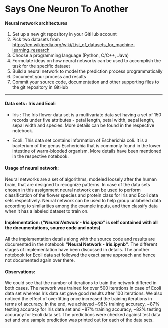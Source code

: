 # Says One Neuron To Another

#### Neural network architectures
1. Set up a new git repository in your GitHub account
2. Pick two datasets from https://en.wikipedia.org/wiki/List_of_datasets_for_machine-learning_research
3. Choose a programming language (Python, C/C++, Java)
4. Formulate ideas on how neural networks can be used to accomplish the task for the specific dataset
5. Build a neural network to model the prediction process programmatically
6. Document your process and results
7. Commit your source code, documentation and other supporting files to the git repository in GitHub

----------------------------------------------------------------------------------------------------
#### Data sets : Iris and Ecoli

- Iris : The Iris flower data set is a multivariate data set having a set of 150 records under five attributes - petal length, petal width, sepal length, sepal width and species. More details can be found in the respective notebook.

- Ecoli: This data set contains information of Escherichia coli. It is a bacterium of the genus Escherichia that is commonly found in the lower intestine of warm-blooded organism. More details have been mentioned in the respective notebook.


#### Usage of neural network:

Neural networks are a set of algorithms, modeled loosely after the human brain, that are designed to recognize patterns. In case of the data sets chosen in this assignment neural network can be used to perform classification of the flower species and protein class for Iris and Ecoli data sets respectively. Neural network can be used to help group unlabeled data according to similarities among the example inputs, and then classify data when it has a labeled dataset to train on.


#### Implementation: (**_"Neural Network - Iris.ipynb"_** is self contained with all the documentations, source code and notes)

All the implementation details along with the source code and results are documented in the notebook **"Neural Network - Iris.ipynb"**. The different stages of implementation have been discussed in details. The another notebook for Ecoli data set followed the exact same approach and hence not documented again over there.


#### Observations:

We could see that the number of iterations to train the network differed in both cases. The network was trained for over 500 iterations in case of Ecoli data set whereas Iris data set gave good results after 100 iterations. We also noticed the effect of overfitting once increased the training iterations in terms of accuracy. In the end, we achieved ~98% training accuracy, ~87% testing accuracy for Iris data set and ~87% training accuracy, ~82% testing accuracy for Ecoli data set. The predictions were checked against test data set and one sample prediction was printed out for each of the data sets.
